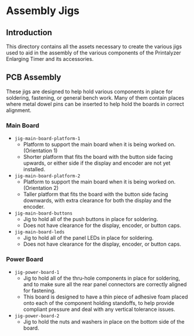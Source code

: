 # Assembly Jigs

## Introduction

This directory contains all the assets necessary to create the various jigs
used to aid in the assembly of the various components of the Printalyzer
Enlarging Timer and its accessories.

## PCB Assembly

These jigs are designed to help hold various components in place for soldering,
fastening, or general bench work. Many of them contain places where metal dowel
pins can be inserted to help hold the boards in correct alignment.

### Main Board

* `jig-main-board-platform-1`
  * Platform to support the main board when it is being worked on. (Orientation 1)
  * Shorter platform that fits the board with the button side facing upwards, or either side if
    the display and encoder are not yet installed.
* `jig-main-board-platform-2`
  * Platform to support the main board when it is being worked on. (Orientation 2)
  * Taller platform that fits the board with the button side facing downwards,
    with extra clearance for both the display and the encoder.
* `jig-main-board-buttons`
  * Jig to hold all of the push buttons in place for soldering.
  * Does not have clearance for the display, encoder, or button caps.
* `jig-main-board-leds`
  * Jig to hold all of the panel LEDs in place for soldering.
  * Does not have clearance for the display, encoder, or button caps.

### Power Board

* `jig-power-board-1`
  * Jig to hold all of the thru-hole components in place for soldering, and to
    make sure all the rear panel connectors are correctly aligned for fastening.
  * This board is designed to have a thin piece of adhesive foam placed onto
    each of the component holding standoffs, to help provide compliant pressure
    and deal with any vertical tolerance issues.
* `jig-power-board-2`
  * Jig to hold the nuts and washers in place on the bottom side of the board.
